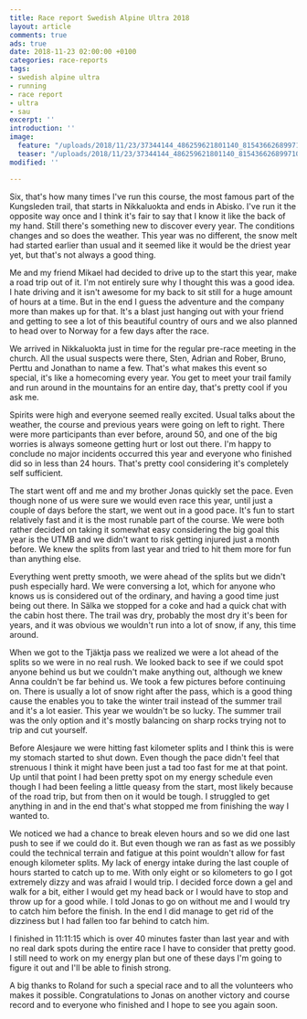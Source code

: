 ```yaml
---
title: Race report Swedish Alpine Ultra 2018
layout: article
comments: true
ads: true
date: 2018-11-23 02:00:00 +0100
categories: race-reports
tags:
- swedish alpine ultra
- running
- race report
- ultra
- sau
excerpt: ''
introduction: ''
image:
  feature: "/uploads/2018/11/23/37344144_486259621801140_8154366268997107712_o-2 (1).jpg"
  teaser: "/uploads/2018/11/23/37344144_486259621801140_8154366268997107712_o-2 (2)-teaser.jpg"
modified: ''

---
```

Six, that's how many times I've run this course, the most famous part of the Kungsleden trail, that starts in Nikkaluokta and ends in Abisko. I've run it the opposite way once and I think it's fair to say that I know it like the back of my hand. Still there's something new to discover every year. The conditions changes and so does the weather. This year was no different, the snow melt had started earlier than usual and it seemed like it would be the driest year yet, but that's not always a good thing.

Me and my friend Mikael had decided to drive up to the start this year, make a road trip out of it. I'm not entirely sure why I thought this was a good idea. I hate driving and it isn't awesome for my back to sit still for a huge amount of hours at a time. But in the end I guess the adventure and the company more than makes up for that. It's a blast just hanging out with your friend and getting to see a lot of this beautiful country of ours and we also planned to head over to Norway for a few days after the race.

We arrived in Nikkaluokta just in time for the regular pre-race meeting in the church. All the usual suspects were there, Sten, Adrian and Rober, Bruno, Perttu and Jonathan to name a few. That's what makes this event so special, it's like a homecoming every year. You get to meet your trail family and run around in the mountains for an entire day, that's pretty cool if you ask me.

Spirits were high and everyone seemed really excited. Usual talks about the weather, the course and previous years were going on left to right. There were more participants than ever before, around 50, and one of the big worries is always someone getting hurt or lost out there. I'm happy to conclude no major incidents occurred this year and everyone who finished did so in less than 24 hours. That's pretty cool considering it's completely self sufficient.

The start went off and me and my brother Jonas quickly set the pace. Even though none of us were sure we would even race this year, until just a couple of days before the start, we went out in a good pace. It's fun to start relatively fast and it is the most runable part of the course. We were both rather decided on taking it somewhat easy considering the big goal this year is the UTMB and we didn't want to risk getting injured just a month before. We knew the splits from last year and tried to hit them more for fun than anything else.

Everything went pretty smooth, we were ahead of the splits but we didn't push especially hard. We were conversing a lot, which for anyone who knows us is considered out of the ordinary, and having a good time just being out there. In Sälka we stopped for a coke and had a quick chat with the cabin host there. The trail was dry, probably the most dry it's been for years, and it was obvious we wouldn't run into a lot of snow, if any, this time around.

When we got to the Tjäktja pass we realized we were a lot ahead of the splits so we were in no real rush. We looked back to see if we could spot anyone behind us but we couldn't make anything out, although we knew Anna couldn't be far behind us. We took a few pictures before continuing on. There is usually a lot of snow right after the pass, which is a good thing cause the enables you to take the winter trail instead of the summer trail and it's a lot easier. This year we wouldn't be so lucky. The summer trail was the only option and it's mostly balancing on sharp rocks trying not to trip and cut yourself.

Before Alesjaure we were hitting fast kilometer splits and I think this is were my stomach started to shut down. Even though the pace didn't feel that strenuous I think it might have been just a tad too fast for me at that point. Up until that point I had been pretty spot on my energy schedule even though I had been feeling a little queasy from the start, most likely because of the road trip, but from then on it would be tough. I struggled to get anything in and in the end that's what stopped me from finishing the way I wanted to.

We noticed we had a chance to break eleven hours and so we did one last push to see if we could do it. But even though we ran as fast as we possibly could the technical terrain and fatigue at this point wouldn't allow for fast enough kilometer splits. My lack of energy intake during the last couple of hours started to catch up to me. With only eight or so kilometers to go I got extremely dizzy and was afraid I would trip. I decided force down a gel and walk for a bit, either I would get my head back or I would have to stop and throw up for a good while. I told Jonas to go on without me and I would try to catch him before the finish. In the end I did manage to get rid of the dizziness but I had fallen too far behind to catch him.

I finished in 11:11:15 which is over 40 minutes faster than last year and with no real dark spots during the entire race I have to consider that pretty good. I still need to work on my energy plan but one of these days I'm going to figure it out and I'll be able to finish strong.

A big thanks to Roland for such a special race and to all the volunteers who makes it possible. Congratulations to Jonas on another victory and course record and to everyone who finished and I hope to see you again soon.

<iframe height='405' width='590' frameborder='0' allowtransparency='true' scrolling='no' src='[https://www.strava.com/activities/1703340312/embed/1a9123917693dec36f93d4774d689a6ffde9a314](https://www.strava.com/activities/1703340312/embed/1a9123917693dec36f93d4774d689a6ffde9a314 "https://www.strava.com/activities/1703340312/embed/1a9123917693dec36f93d4774d689a6ffde9a314")></iframe>